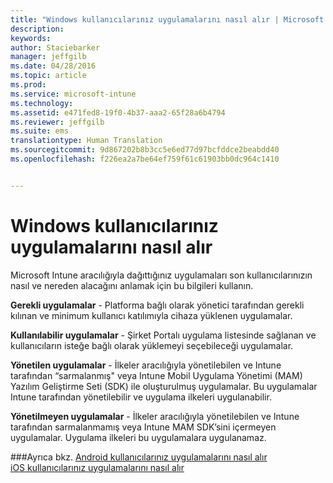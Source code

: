 ```yaml
---
title: "Windows kullanıcılarınız uygulamalarını nasıl alır | Microsoft Intune"
description: 
keywords: 
author: Staciebarker
manager: jeffgilb
ms.date: 04/28/2016
ms.topic: article
ms.prod: 
ms.service: microsoft-intune
ms.technology: 
ms.assetid: e471fed8-19f0-4b37-aaa2-65f28a6b4794
ms.reviewer: jeffgilb
ms.suite: ems
translationtype: Human Translation
ms.sourcegitcommit: 9d867202b8b3cc5e6ed77d97bcfddce2beabdd40
ms.openlocfilehash: f226ea2a7be64ef759f61c61903bb0dc964c1410


---
```



# Windows kullanıcılarınız uygulamalarını nasıl alır

Microsoft Intune aracılığıyla dağıttığınız uygulamaları son kullanıcılarınızın nasıl ve nereden alacağını anlamak için bu bilgileri kullanın. 

**Gerekli uygulamalar** - Platforma bağlı olarak yönetici tarafından gerekli kılınan ve minimum kullanıcı katılımıyla cihaza yüklenen uygulamalar.

**Kullanılabilir uygulamalar** - Şirket Portalı uygulama listesinde sağlanan ve kullanıcıların isteğe bağlı olarak yüklemeyi seçebileceği uygulamalar.

**Yönetilen uygulamalar** - İlkeler aracılığıyla yönetilebilen ve Intune tarafından “sarmalanmış" veya Intune Mobil Uygulama Yönetimi (MAM) Yazılım Geliştirme Seti (SDK) ile oluşturulmuş uygulamalar. Bu uygulamalar Intune tarafından yönetilebilir ve uygulama ilkeleri uygulanabilir.

**Yönetilmeyen uygulamalar** - İlkeler aracılığıyla yönetilebilen ve Intune tarafından sarmalanmamış veya Intune MAM SDK’sini içermeyen uygulamalar. Uygulama ilkeleri bu uygulamalara uygulanamaz.

###Ayrıca bkz.
[Android kullanıcılarınız uygulamalarını nasıl alır](how-your-android-users-get-their-apps.md)</br>
[iOS kullanıcılarınız uygulamalarını nasıl alır](how-your-ios-users-get-their-apps.md)



<!--HONumber=Jun16_HO4-->


